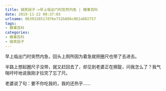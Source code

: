 ```yaml
---
title: 搞笑段子->早上临出门时突然内急 | 糗事百科
date: 2019-11-22 00:37:03
urlname: 0639328517d76e732b886c062a082757
tags: 
- 糗事百科
categories:
- 糗事百科
- 搞笑段子
---
```

早上临出门时突然内急，回头上厕所因为着急就把圈尺也带了去进去。

半路上想起圈尺子没带，就又赶回去了，却见到老婆正在擦腚，问我怎么了？我气喘吁吁地说我刚才拉完了忘了尺。

老婆说了句：要不你吃我的，我的还热乎……


